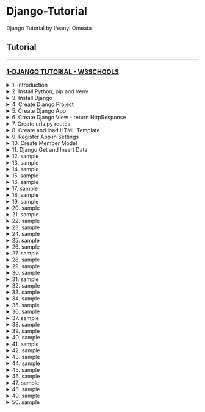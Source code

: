 # Django-Tutorial

Django Tutorial by Ifeanyi Omeata

## Tutorial

---

### [1-DJANGO TUTORIAL - W3SCHOOLS](#)

<details>
  <summary>1. Introduction </summary>

Django follows the MVT design pattern (Model View Template).

- Model - The data you want to present, usually data from a database.
- View - A request handler that returns the relevant template and content - based on the request from the user.
- Template - A text file (like an HTML file) containing the layout of the web page, with logic on how to display the data.

Model <br>

The model provides data from the database.

- In Django, the data is delivered as an Object Relational Mapping (ORM), which is a technique designed to make it easier to work with databases.

- The most common way to extract data from a database is SQL. One problem with SQL is that you have to have a pretty good understanding of the database structure to be able to work with it.

- Django, with ORM, makes it easier to communicate with the database, without having to write complex SQL statements.

- The models are usually located in a file called models.py.

View

- A view is a function or method that takes http requests as arguments, imports the relevant model(s), and finds out what data to send to the template, and returns the final result.

- The views are usually located in a file called views.py.

Template

- A template is a file where you describe how the result should be represented.

- Templates are often .html files, with HTML code describing the layout of a web page, but it can also be in other file formats to present other results, but we will concentrate on .html files.

- Django uses standard HTML to describe the layout, but uses Django tags to add logic.

- The templates of an application is located in a folder named templates.

```html
<h1>My Homepage</h1>

<p>My name is {{ firstname }}.</p>
```

URLs

- Django also provides a way to navigate around the different pages in a website.

- When a user requests a URL, Django decides which view it will send it to.

- This is done in a file called urls.py.

</details>

<details>
  <summary>2. Install Python, pip and Venv </summary>

Download Python:

```py
https://www.python.org/
```

Check for Python Version:

```py
python --version
```

```py
# Python 3.9.12
```

Install pip:

```py
https://pypi.org/project/pip/
```

Check pip version:

```py
pip --version
```

```py
# pip 21.2.4
```

Upgrade pip:

```py
python -m pip install --upgrade pip
```

Install venv and activate the virtual environment:

```py
python -m venv venv-w3django

source venv-w3django/bin/activate
```

</details>

<details>
  <summary>3. Install Django </summary>

```py
python -m pip install Django
```

Check Django version:

```py
django-admin --version
```

```py
# 4.1.5
```

</details>

<details>
  <summary>4. Create Django Project </summary>

```py
django-admin startproject my_tennis_club
django-admin startproject my_tennis_club .
```

run django project -

my_tennis_club/

```py
python manage.py runserver
```

```py
# System check identified no issues (0 silenced).

# You have 18 unapplied migration(s). Your project may not work properly until you apply the migrations for app(s): admin, auth, contenttypes, sessions.
# Run 'python manage.py migrate' to apply them.
# January 26, 2023 - 19:26:37
# Django version 4.1.5, using settings 'my_tennis_club.settings'
# Starting development server at http://127.0.0.1:8000/
# Quit the server with CONTROL-C.
```

127.0.0.1:8000:

![001](https://user-images.githubusercontent.com/32337103/214931443-5581766b-920d-4ddb-ac99-c649421fa3d1.png)

</details>

<details>
  <summary>5. Create Django App </summary>

my_tennis_club/

```py
python manage.py startapp members
```

</details>

<details>
  <summary>6. Create Django View - return HttpResponse </summary>

members/views.py:

```py
from django.shortcuts import render
from django.http import HttpResponse

def members(request):
    return HttpResponse("Hello world!")
```

</details>

<details>
  <summary>7. Create urls.py routes </summary>

my_tennis_club/members/urls.py:

```py
from django.urls import path
from . import views

urlpatterns = [
    path('members/', views.members, name='members'),
]
```

my_tennis_club/my_tennis_club/urls.py:

```py
from django.contrib import admin
from django.urls import include, path

urlpatterns = [
    path('', include('members.urls')),
    path('admin/', admin.site.urls),
]
```

/my_tennis_club:

```py
python manage.py runserver
```

127.0.0.1:8000/members:

![002](https://user-images.githubusercontent.com/32337103/214957810-f91a2461-1028-4d23-bcd4-9ef782e741e4.png)

</details>

<details>
  <summary>8. Create and load HTML Template </summary>

my_tennis_club/members/templates/myfirst.html:

```html
<!DOCTYPE html>
<html>
  <body>
    <h1>Hello World!</h1>
    <p>Welcome to my first Django project!</p>
  </body>
</html>
```

my_tennis_club/members/views.py:

```py
from django.http import HttpResponse
from django.template import loader

def members(request):
  template = loader.get_template('myfirst.html')
  return HttpResponse(template.render())
```

</details>

<details>
  <summary>9. Register App in Settings </summary>

my_tennis_club/my_tennis_club/settings.py:

```py
INSTALLED_APPS = [
    'django.contrib.admin',
    'django.contrib.auth',
    'django.contrib.contenttypes',
    'django.contrib.sessions',
    'django.contrib.messages',
    'django.contrib.staticfiles',
    'members'
]
```

Run Migrations:

```py
# python manage.py makemigrations
python manage.py migrate
```

/my_tennis_club

```py
python manage.py runserver
```

127.0.0.1:8000/members:

![004](https://user-images.githubusercontent.com/32337103/214960898-da8f5076-7b10-4112-a4cd-f9d12589fc5d.png)

</details>

<details>
  <summary>10. Create Member Model </summary>

my_tennis_club/members/models.py:

```py
from django.db import models

class Member(models.Model):
  firstname = models.CharField(max_length=255)
  lastname = models.CharField(max_length=255)
```

my_tennis_club/

```py
python manage.py makemigrations members
```

```py
python manage.py migrate
```

View SQL migrate:

```py
python manage.py sqlmigrate <model> <migration number>
python manage.py sqlmigrate members 0001
```

```py
# BEGIN;
# --
# -- Create model Member
# --
# CREATE TABLE "members_member" ("id" integer NOT NULL PRIMARY KEY AUTOINCREMENT, "firstname" varchar(255) NOT NULL, "lastname" varchar(255) NOT NULL);
# COMMIT;
```

</details>

<details>
  <summary>11. Django Get and Insert Data </summary>

Enter Python Shell

```py
python manage.py shell
```

```py
# Python 3.9.13 (v3.9.13:6de2ca5339, May 17 2022, 11:37:23)
# [Clang 13.0.0 (clang-1300.0.29.30)] on darwin
# Type "help", "copyright", "credits" or "license" for more information.
# (InteractiveConsole)
# >>>
```

GET Data from Members Table (Model):

```py
>>> from members.models import Member
>>> Member.objects.all()
```

```py
# <QuerySet []>
```

POST/Add a single Data record to Members Table (Model):

```py
>>> member = Member(firstname='Emil', lastname='Refsnes')
>>> member.save()
```

View added record in Model:

```py
>>> Member.objects.all()
```

```py
# <QuerySet [<Member: Member object (1)>]>
```

```py
>>> Member.objects.all().values()
```

```py
# <QuerySet [{'id': 1, 'firstname': 'Emil', 'lastname': 'Refsnes'}]>
```

To add Multiple Records in the Model:

```py
>>> member1 = Member(firstname='Tobias', lastname='Refsnes')
>>> member2 = Member(firstname='Linus', lastname='Refsnes')
>>> member3 = Member(firstname='Lene', lastname='Refsnes')
>>> member4 = Member(firstname='Stale', lastname='Refsnes')
>>> member5 = Member(firstname='Jane', lastname='Doe')
>>> members_list = [member1, member2, member3, member4, member5]
>>> for x in members_list:
>>>   x.save()
```

View added records in Model:

```py
>>> Member.objects.all().values()
```

```py
# <QuerySet [{'id': 1, 'firstname': 'Emil', 'lastname': 'Refsnes'},
# {'id': 2, 'firstname': 'Tobias', 'lastname': 'Refsnes'},
# {'id': 3, 'firstname': 'Linus', 'lastname': 'Refsnes'},
# {'id': 4, 'firstname': 'Lene', 'lastname': 'Refsnes'},
# {'id': 5, 'firstname': 'Stale', 'lastname': 'Refsnes'},
# {'id': 6, 'firstname': 'Jane', 'lastname': 'Doe'}]>
```

</details>

<details>
  <summary>12. sample </summary>

```py

```

```py

```

```py

```

```py

```

</details>

<details>
  <summary>13. sample </summary>

```py

```

```py

```

```py

```

```py

```

</details>

<details>
  <summary>14. sample </summary>

```py

```

```py

```

```py

```

```py

```

</details>

<details>
  <summary>15. sample </summary>

```py

```

```py

```

```py

```

```py

```

</details>

<details>
  <summary>16. sample </summary>

```py

```

```py

```

```py

```

```py

```

</details>

<details>
  <summary>17. sample </summary>

```py

```

```py

```

```py

```

```py

```

</details>

<details>
  <summary>18. sample </summary>

```py

```

```py

```

```py

```

```py

```

</details>

<details>
  <summary>19. sample </summary>

```py

```

```py

```

```py

```

```py

```

</details>

<details>
  <summary>20. sample </summary>

```py

```

```py

```

```py

```

```py

```

</details>

<details>
  <summary>21. sample </summary>

```py

```

```py

```

```py

```

```py

```

</details>

<details>
  <summary>22. sample </summary>

```py

```

```py

```

```py

```

```py

```

</details>

<details>
  <summary>23. sample </summary>

```py

```

```py

```

```py

```

```py

```

</details>

<details>
  <summary>24. sample </summary>

```py

```

```py

```

```py

```

```py

```

</details>

<details>
  <summary>25. sample </summary>

```py

```

```py

```

```py

```

```py

```

</details>

<details>
  <summary>26. sample </summary>

```py

```

```py

```

```py

```

```py

```

</details>

<details>
  <summary>27. sample </summary>

```py

```

```py

```

```py

```

```py

```

</details>

<details>
  <summary>28. sample </summary>

```py

```

```py

```

```py

```

```py

```

</details>

<details>
  <summary>29. sample </summary>

```py

```

```py

```

```py

```

```py

```

</details>

<details>
  <summary>30. sample </summary>

```py

```

```py

```

```py

```

```py

```

</details>

<details>
  <summary>31. sample </summary>

```py

```

```py

```

```py

```

```py

```

</details>

<details>
  <summary>32. sample </summary>

```py

```

```py

```

```py

```

```py

```

</details>

<details>
  <summary>33. sample </summary>

```py

```

```py

```

```py

```

```py

```

</details>

<details>
  <summary>34. sample </summary>

```py

```

```py

```

```py

```

```py

```

</details>

<details>
  <summary>35. sample </summary>

```py

```

```py

```

```py

```

```py

```

</details>

<details>
  <summary>36. sample </summary>

```py

```

```py

```

```py

```

```py

```

</details>

<details>
  <summary>37. sample </summary>

```py

```

```py

```

```py

```

```py

```

</details>

<details>
  <summary>38. sample </summary>

```py

```

```py

```

```py

```

```py

```

</details>

<details>
  <summary>39. sample </summary>

```py

```

```py

```

```py

```

```py

```

</details>

<details>
  <summary>40. sample </summary>

```py

```

```py

```

```py

```

```py

```

</details>

<details>
  <summary>41. sample </summary>

```py

```

```py

```

```py

```

```py

```

</details>

<details>
  <summary>42. sample </summary>

```py

```

```py

```

```py

```

```py

```

</details>

<details>
  <summary>43. sample </summary>

```py

```

```py

```

```py

```

```py

```

</details>

<details>
  <summary>44. sample </summary>

```py

```

```py

```

```py

```

```py

```

</details>

<details>
  <summary>45. sample </summary>

```py

```

```py

```

```py

```

```py

```

</details>

<details>
  <summary>46. sample </summary>

```py

```

```py

```

```py

```

```py

```

</details>

<details>
  <summary>47. sample </summary>

```py

```

```py

```

```py

```

```py

```

</details>

<details>
  <summary>48. sample </summary>

```py

```

```py

```

```py

```

```py

```

</details>

<details>
  <summary>49. sample </summary>

```py

```

```py

```

```py

```

```py

```

</details>

<details>
  <summary>50. sample </summary>

```py

```

```py

```

```py

```

```py

```

</details>
